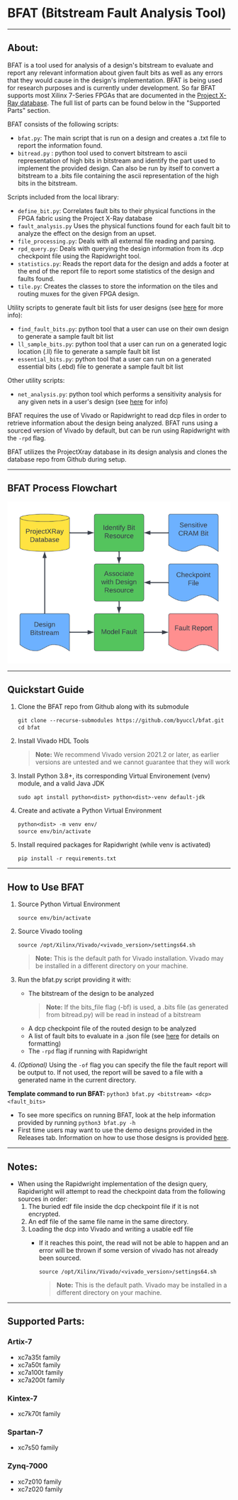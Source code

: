 # BFAT (Bitstream Fault Analysis Tool)

---

## About:

BFAT is a tool used for analysis of a design's bitstream to evaluate and report any relevant information about given fault bits as well as any errors that they would cause in the design's implementation. BFAT is being used for research purposes and is currently under development. So far BFAT supports most Xilinx 7-Series FPGAs that are documented in the [Project X-Ray database](https://github.com/f4pga/prjxray-db). The full list of parts can be found below in the "Supported Parts" section. 

BFAT consists of the following scripts:

- `bfat.py`: The main script that is run on a design and creates a .txt file to report the information found.
- `bitread.py` : python tool used to convert bitstream to ascii representation of high bits in bitstream and identify the part used to implement the provided design. Can also be run by itself to convert a bitstream to a .bits file containing the ascii representation of the high bits in the bitstream.

Scripts included from the local library:

- `define_bit.py`: Correlates fault bits to their physical functions in the FPGA fabric using the Project X-Ray database
- `fault_analysis.py` Uses the physical functions found for each fault bit to analyze the effect on the design from an upset.
- `file_processing.py`: Deals with all external file reading and parsing.
- `rpd_query.py`: Deals with querying the design information from its .dcp checkpoint file using the Rapidwright tool.
- `statistics.py`: Reads the report data for the design and adds a footer at the end of the report file to report some statistics of the design and faults found.
- `tile.py`: Creates the classes to store the information on the tiles and routing muxes for the given FPGA design.

Utility scripts to generate fault bit lists for user designs (see [here](docs/sample_bit_scripts.md) for more info):

- `find_fault_bits.py`: python tool that a user can use on their own design to generate a sample fault bit list
- `ll_sample_bits.py`: python tool that a user can run on a generated logic location (.ll) file to generate a sample fault bit list
- `essential_bits.py`: python tool that a user can run on a generated essential bits (.ebd) file to generate a sample fault bit list

Other utility scripts:

- `net_analysis.py`: python tool which performs a sensitivity analysis for any given nets in a user's design (see [here](docs/net_analysis.md) for info)

BFAT requires the use of Vivado or Rapidwright to read dcp files in order to retrieve information about the design being analyzed. BFAT runs using a sourced version of Vivado by default, but can be run using Rapidwright with the `-rpd` flag.

BFAT utilizes the ProjectXray database in its design analysis and clones the database repo from Github during setup.

---

## BFAT Process Flowchart
![Image](./bfat_flowchart.png)

---

## Quickstart Guide

1. Clone the BFAT repo from Github along with its submodule
    ```
    git clone --recurse-submodules https://github.com/byuccl/bfat.git
    cd bfat
    ```

2. Install Vivado HDL Tools
    > **Note:** We recommend Vivado version 2021.2 or later, as earlier versions are untested and we cannot guarantee that they will work

3. Install Python 3.8+, its corresponding Virtual Environement (venv) module, and a valid Java JDK
    ```
    sudo apt install python<dist> python<dist>-venv default-jdk
    ```

4. Create and activate a Python Virtual Environment
    ```
    python<dist> -m venv env/
    source env/bin/activate
    ```

5. Install required packages for Rapidwright (while venv is activated)
    ```
    pip install -r requirements.txt
    ```

---

## How to Use BFAT

1. Source Python Virtual Environment
    ```
    source env/bin/activate
    ```

2. Source Vivado tooling
    ```
    source /opt/Xilinx/Vivado/<vivado_version>/settings64.sh
    ```
    > **Note:** This is the default path for Vivado installation. Vivado may be installed in a different directory on your machine.


3. Run the bfat.py script providing it with:
    - The bitstream of the design to be analyzed
        > **Note:** If the bits_file flag (-bf) is used, a .bits file (as generated from bitread.py) will be read in instead of a bitstream
    - A dcp checkpoint file of the routed design to be analyzed
    - A list of fault bits to evaluate in a .json file (see [here](docs/fault_bit_lists.md) for details on formatting)
    - The `-rpd` flag if running with Rapidwright


4. *(Optional)* Using the `-of` flag you can specify the file the fault report will be output to. If not used, the report will be saved to a file with a generated name in the current directory.

**Template command to run BFAT:**
    ```
    python3 bfat.py <bitstream> <dcp> <fault_bits>
    ```

* To see more specifics on running BFAT, look at the help information provided by running `python3 bfat.py -h`
* First time users may want to use the demo designs provided in the Releases tab. Information on how to use those designs is provided [here](docs/demo_designs.md).

---

## Notes:

- When using the Rapidwright implementation of the design query, Rapidwright will attempt to read the checkpoint data from the following sources in order:
    1. The buried edf file inside the dcp checkpoint file if it is not encrypted.
    2. An edf file of the same file name in the same directory.
    3. Loading the dcp into Vivado and writing a usable edf file
        - If it reaches this point, the read will not be able to happen and an error will be thrown if some version of vivado has not already been sourced.
                
            ```
            source /opt/Xilinx/Vivado/<vivado_version>/settings64.sh
            ```
            > **Note:** This is the default path. Vivado may be installed in a different directory on your machine.

---

## Supported Parts:

### Artix-7
- xc7a35t family
- xc7a50t family
- xc7a100t family
- xc7a200t family

### Kintex-7
- xc7k70t family

### Spartan-7
- xc7s50 family

### Zynq-7000
- xc7z010 family
- xc7z020 family
